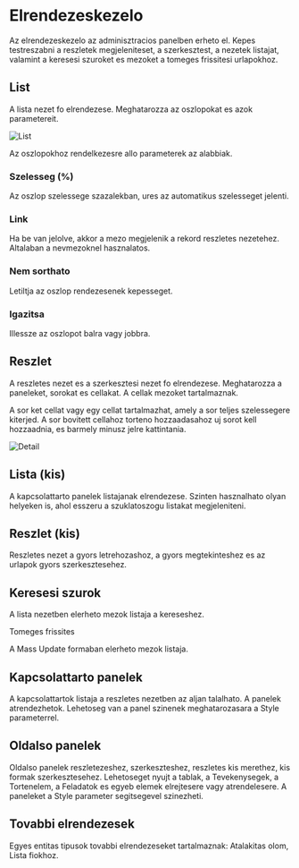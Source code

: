 # Elrendezeskezelo

Az elrendezeskezelo az adminisztracios panelben erheto el. Kepes testreszabni a reszletek megjeleniteset, a szerkesztest, a nezetek listajat, valamint a keresesi szuroket es mezoket a tomeges frissitesi urlapokhoz.

## List

A lista nezet fo elrendezese. Meghatarozza az oszlopokat es azok parametereit.

![List](https://raw.githubusercontent.com/espocrm/documentation/master/_static/images/administration/layout-manager/list.png)

Az oszlopokhoz rendelkezesre allo parameterek az alabbiak.

### Szelesseg (%)

Az oszlop szelessege szazalekban, ures az automatikus szelesseget jelenti.

### Link

Ha be van jelolve, akkor a mezo megjelenik a rekord reszletes nezetehez. Altalaban a nevmezoknel hasznalatos.

### Nem sorthato

Letiltja az oszlop rendezesenek kepesseget.

### Igazitsa

Illessze az oszlopot balra vagy jobbra.

## Reszlet

A reszletes nezet es a szerkesztesi nezet fo elrendezese. Meghatarozza a paneleket, sorokat es cellakat. A cellak mezoket tartalmaznak.

A sor ket cellat vagy egy cellat tartalmazhat, amely a sor teljes szelessegere kiterjed. A sor bovitett cellahoz torteno hozzaadasahoz uj sorot kell hozzaadnia, es barmely minusz jelre kattintania.

![Detail](https://raw.githubusercontent.com/espocrm/documentation/master/_static/images/administration/layout-manager/detail.png)

## Lista (kis)

A kapcsolattarto panelek listajanak elrendezese. Szinten hasznalhato olyan helyeken is, ahol esszeru a szuklatoszogu listakat megjeleniteni.

## Reszlet (kis)

Reszletes nezet a gyors letrehozashoz, a gyors megtekinteshez es az urlapok gyors szerkesztesehez.

## Keresesi szurok

A lista nezetben elerheto mezok listaja a kereseshez.

Tomeges frissites

A Mass Update formaban elerheto mezok listaja.

## Kapcsolattarto panelek

A kapcsolattartok listaja a reszletes nezetben az aljan talalhato. A panelek atrendezhetok. Lehetoseg van a panel szinenek meghatarozasara a Style parameterrel.

## Oldalso panelek

Oldalso panelek reszletezeshez, szerkeszteshez, reszletes kis merethez, kis formak szerkesztesehez. Lehetoseget nyujt a tablak, a Tevekenysegek, a Tortenelem, a Feladatok es egyeb elemek elrejtesere vagy atrendelesere. A paneleket a Style parameter segitsegevel szinezheti.

## Tovabbi elrendezesek

Egyes entitas tipusok tovabbi elrendezeseket tartalmaznak: Atalakitas olom, Lista fiokhoz.
